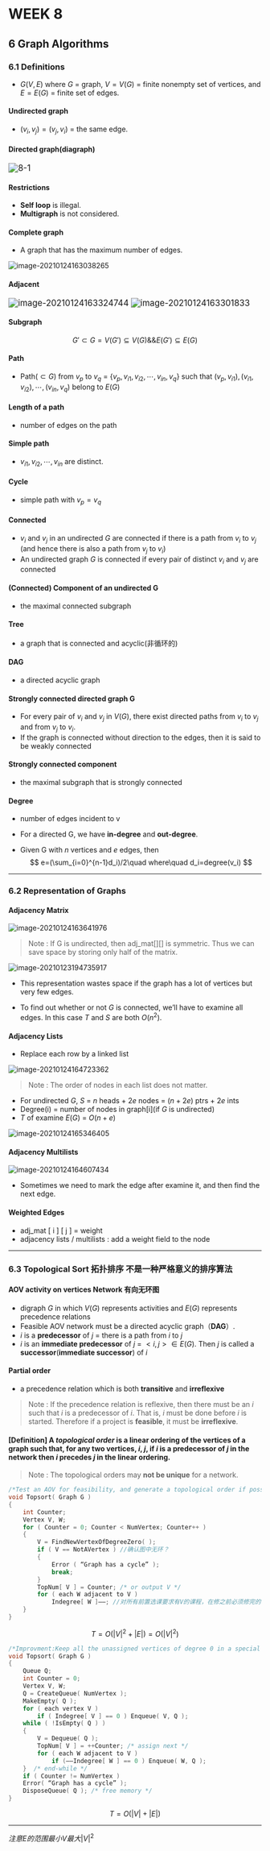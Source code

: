 # WEEK 8

## 6 Graph Algorithms

### 6.1 Definitions

- $G( V, E )$ where $G$ = graph, $V = V( G )$ = finite nonempty set of vertices, and $E = E( G )$ = finite set of edges.

#### Undirected graph 

- $( v_i , v_j ) = ( v_j , v_i )$ = the same edge.

#### Directed graph(diagraph)

<img src="picture/8-1.png" alt="8-1" style="zoom:120%;" />

#### Restrictions

- **Self loop** is illegal.
- **Multigraph** is not considered.

#### Complete graph

- A graph that has the maximum number of edges.

![image-20210124163038265](picture/image-20210124163038265.png)

#### Adjacent

<img src="picture/image-20210124163324744.png" alt="image-20210124163324744" style="zoom:120%;" />

<img src="picture/image-20210124163301833.png" alt="image-20210124163301833" style="zoom:120%;" />

#### Subgraph

$$
G'\subset G=V(G')\subseteq V(G) \&\& E(G')\subseteq E(G)
$$

#### Path

- Path($\subset G$) from $v_p$ to $v_q$ = $\{v_p,v_{i1},v_{i2},\cdots,v_{in},v_q\}$ such that $(v_p,v_{i1}),(v_{i1},v_{i2}),\cdots,(v_{in},v_q)$ belong to $E(G)$

#### Length of a path

- number of edges on the path

#### Simple path

- $v_{i1},v_{i2},\cdots,v_{in}$ are distinct.

#### Cycle

- simple path with $v_p=v_q$

#### Connected

- $v_i$ and $v_j$ in an undirected $G$ are connected if there is a path from $v_i$ to $v_j$ (and hence there is also a path from $v_j$ to $v_i$)
- An undirected graph $G$ is connected if every pair of distinct $v_i$ and $v_j$ are connected

#### (Connected) Component of an undirected G

- the maximal connected subgraph

#### Tree

- a graph that is connected and acyclic(非循环的)

#### DAG

- a directed acyclic graph

#### Strongly connected directed graph G

- For every pair of $v_i$ and $v_j$ in $V( G )$, there exist directed paths from $v_i$ to $v_j$ and from $v_j$ to $v_i$.  
- If the graph is connected without direction to the edges, then it is said to be weakly connected

#### Strongly connected component

- the maximal subgraph that is strongly connected

#### Degree

- number of edges incident to v

- For a directed G, we have **in-degree** and **out-degree**.

- Given G with $n$ vertices and $e$ edges, then
  $$
  e=(\sum_{i=0}^{n-1}d_i)/2\quad where\quad d_i=degree(v_i)
  $$
  

---

### 6.2 Representation of Graphs

#### Adjacency Matrix

![image-20210124163641976](picture/image-20210124163641976.png)

> Note : If G is undirected, then adj_mat[]\[] is symmetric. Thus we can save space by storing only half of the matrix.

<img src="picture/image-20210123194735917.png" alt="image-20210123194735917"  />

- This representation wastes space if the graph has a lot of vertices but very few edges.

- To find out whether or not $G$ is connected, we’ll have to examine all edges. In this case $T$ and $S$ are both $O( n^2 )$.

#### Adjacency Lists

- Replace each row by a linked list

![image-20210124164723362](picture/image-20210124164723362.png)

> Note : The order of nodes in each list does not matter.

- For undirected $G$, $S$ = $n$ heads + $2e$ nodes  = $(n+2e)$ ptrs + $2e$ ints
- Degree(i) = number of nodes in graph[i]\(if $G$ is undirected)
- $T$ of examine $E(G)$ = $O(n+e)$

![image-20210124165346405](picture/image-20210124165346405.png)

#### Adjacency Multilists

![image-20210124164607434](picture/image-20210124164607434.png)

- Sometimes we need to mark the edge after examine it, and then find the next edge.

#### Weighted Edges

- adj_mat [ i ] [ j ] = weight
- adjacency lists / multilists :  add a weight field to the node

---

### 6.3 Topological Sort 拓扑排序 不是一种严格意义的排序算法

#### AOV  activity on vertices  Network 有向无环图

- digraph $G$ in which $V( G )$ represents activities and $E( G )$ represents precedence relations 
- Feasible AOV network must be a directed acyclic graph（**DAG**）.
- $i$  is a **predecessor** of $j$ = there is a path from $i$  to $j$
- $i$  is an **immediate predecessor** of  $j$ = $< i,  j > \in E( G )$. Then $j$ is called a **successor**(**immediate successor**) of $i$

#### Partial order

- a precedence relation which is both **transitive** and **irreflexive** 

> Note : If the precedence relation is reflexive, then there must be an $i$ such that $i$ is a predecessor of $i$.  That is, $i$ must be done before $i$ is started. Therefore if a project is **feasible**, it must be **irreflexive**.

#### [Definition] A *topological order* is a linear ordering  of the vertices of a graph such that, for any two vertices, $i$, $j$, if $i$ is a predecessor of $j$ in the network then $i$ precedes $j$ in the linear ordering.

> Note : The topological orders may **not be unique** for a network.

```c
/*Test an AOV for feasibility, and generate a topological order if possible*/
void Topsort( Graph G )
{   
	int Counter;
    Vertex V, W;
    for ( Counter = 0; Counter < NumVertex; Counter++ ) 
    {
		V = FindNewVertexOfDegreeZero( );
		if ( V == NotAVertex ) //确认图中无环？
        {
	    	Error ( “Graph has a cycle” );   
            break;  
        }
		TopNum[ V ] = Counter; /* or output V */
		for ( each W adjacent to V )
	    	Indegree[ W ]––; //对所有前置选课要求有V的课程，在修之前必须修完的课少了一门
    }
}
```

$$
T=O(|V|^2+|E|) = O(|V|^2)
$$

```c
/*Improvment:Keep all the unassigned vertices of degree 0 in a special box (queue or stack)*/
void Topsort( Graph G )
{   
	Queue Q;
    int Counter = 0;
    Vertex V, W;
    Q = CreateQueue( NumVertex );  
    MakeEmpty( Q );
    for ( each vertex V )
		if ( Indegree[ V ] == 0 ) Enqueue( V, Q );
    while ( !IsEmpty( Q ) ) 
    {
		V = Dequeue( Q );
		TopNum[ V ] = ++Counter; /* assign next */
		for ( each W adjacent to V )
	    	if (––Indegree[ W ] == 0 ) Enqueue( W, Q );
    }  /* end-while */
    if ( Counter != NumVertex )
	Error( “Graph has a cycle” );
    DisposeQueue( Q ); /* free memory */
}
```

$$
T=O(|V|+|E|)
$$

---

$注意E的范围 最小 V 最大 |V|^2$

